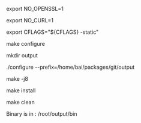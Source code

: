 export NO_OPENSSL=1

export NO_CURL=1

export CFLAGS="${CFLAGS} -static"

make configure

mkdir output

./configure --prefix=/home/bai/packages/git/output

make -j8

make install

make clean

Binary is in : /root/output/bin
